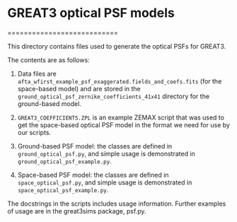 # GREAT3 optical PSF models
===========================

This directory contains files used to generate the optical PSFs for GREAT3.

The contents are as follows:

1. Data files are `afta_wfirst_example_psf_exaggerated.fields_and_coefs.fits`
(for the space-based model) and are stored in the
`ground_optical_psf_zernike_coefficients_41x41` directory for the ground-based
model.

2. `GREAT3_COEFFICIENTS.ZPL` is an example ZEMAX script that was used to get the
space-based optical PSF model in the format we need for use by our scripts.

3. Ground-based PSF model: the classes are defined in `ground_optical_psf.py`,
and simple usage is demonstrated in `ground_optical_psf_example.py`.

4. Space-based PSF model: the classes are defined in `space_optical_psf.py`,
and simple usage is demonstrated in `space_optical_psf_example.py`.

The docstrings in the scripts includes usage information.  Further examples of
usage are in the great3sims package, psf.py.
